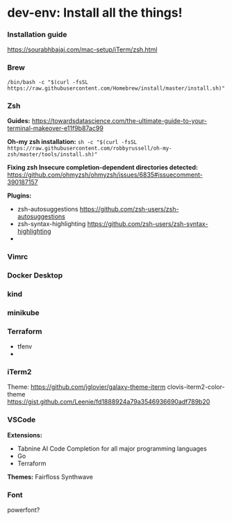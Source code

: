 # dev-env: Install all the things!

### Installation guide
https://sourabhbajaj.com/mac-setup/iTerm/zsh.html

### Brew

```/bin/bash -c "$(curl -fsSL https://raw.githubusercontent.com/Homebrew/install/master/install.sh)"```

### Zsh

**Guides:**
https://towardsdatascience.com/the-ultimate-guide-to-your-terminal-makeover-e11f9b87ac99

**Oh-my zsh installation:**
```sh -c "$(curl -fsSL https://raw.githubusercontent.com/robbyrussell/oh-my-zsh/master/tools/install.sh)"```

**Fixing zsh Insecure completion-dependent directories detected:**
https://github.com/ohmyzsh/ohmyzsh/issues/6835#issuecomment-390187157

**Plugins:**
- zsh-autosuggestions https://github.com/zsh-users/zsh-autosuggestions
- zsh-syntax-highlighting https://github.com/zsh-users/zsh-syntax-highlighting
- 
 
### Vimrc 

### Docker Desktop

### kind

### minikube

### Terraform
- tfenv
- 

### iTerm2

Theme:
https://github.com/jglovier/galaxy-theme-iterm
clovis-iterm2-color-theme https://gist.github.com/Leenie/fd1888924a79a3546936690adf789b20 
### VSCode
**Extensions:**
- Tabnine AI Code Completion for all major programming languages
- Go
- Terraform

**Themes:**
Fairfloss
Synthwave


### Font
powerfont? 
